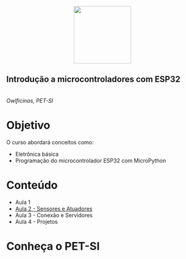 <p align="center">
  <img src="../logo.png" width="150" /><br/>
 <h2>Introdução a microcontroladores com ESP32</h2> <br/>
  <i>Owlficinas, PET-SI</i>
</p>

# Objetivo

O curso abordará conceitos como:
- Eletrônica básica 
- Programação do microcontrolador ESP32 com MicroPython


# Conteúdo

- Aula 1
- [Aula 2 - Sensores e Atuadores](./2%20-%20Sensores%20e%20Atuadores/)
- Aula 3 - Conexão e Servidores
- Aula 4 - Projetos

# Conheça o PET-SI